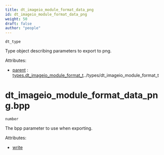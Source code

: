```yaml
---
title: dt_imageio_module_format_data_png
id: dt_imageio_module_format_data_png
weight: 50
draft: false
author: "people"
---
```


`dt_type`

Type object describing parameters to export to png.

Attributes:

* [parent](../attributes#parent) : [types.dt_imageio_module_format_t]()../types/dt_imageio_module_format_t

# dt_imageio_module_format_data_png.bpp

`number`

The bpp parameter to use when exporting.

Attributes:

* [write](../attributes#write)

